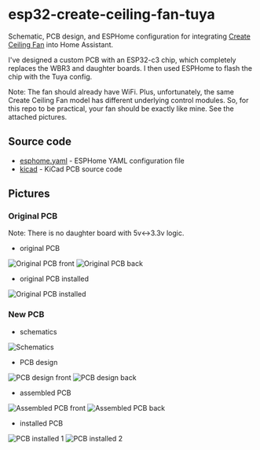 # esp32-create-ceiling-fan-tuya

Schematic, PCB design, and ESPHome configuration for integrating [Create
Ceiling Fan](https://www.create-store.com/uk/2401-buy-ceiling-fans) into Home
Assistant.

I've designed a custom PCB with an ESP32-c3 chip, which completely replaces the
WBR3 and daughter boards. I then used ESPHome to flash the chip with the Tuya
config.

Note: The fan should already have WiFi. Plus, unfortunately, the same Create
Ceiling Fan model has different underlying control modules. So, for this repo
to be practical, your fan should be exactly like mine. See the attached
pictures.

## Source code
* [esphome.yaml](esphome.yaml) - ESPHome YAML configuration file
* [kicad](kicad) - KiCad PCB source code

## Pictures

### Original PCB

Note: There is no daughter board with 5v<->3.3v logic.

* original PCB

![](images/original-pcb-front.jpg "Original PCB front")
![](images/original-pcb-back.jpg "Original PCB back")

* original PCB installed  

![](images/original-pcb-installed.jpg "Original PCB installed")

### New PCB

* schematics

![](images/schematics.png "Schematics")

* PCB design

![](images/pcb-design-front.png "PCB design front")
![](images/pcb-design-back.png "PCB design back")

* assembled PCB

![](images/assembled-pcb-front.jpg "Assembled PCB front")
![](images/assembled-pcb-back.jpg "Assembled PCB back")

* installed PCB

![](images/installed-pcb-1.jpg "PCB installed 1")
![](images/installed-pcb-2.jpg "PCB installed 2")
